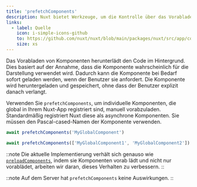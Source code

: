 ```yaml
---
title: 'prefetchComponents'
description: Nuxt bietet Werkzeuge, um die Kontrolle über das Vorabladen von Komponenten zu gewähren.
links:
  - label: Quelle
    icon: i-simple-icons-github
    to: https://github.com/nuxt/nuxt/blob/main/packages/nuxt/src/app/composables/preload.ts
    size: xs
---
```


Das Vorabladen von Komponenten herunterlädt den Code im Hintergrund. Dies basiert auf der Annahme, dass die Komponente wahrscheinlich für die Darstellung verwendet wird. Dadurch kann die Komponente bei Bedarf sofort geladen werden, wenn der Benutzer sie anfordert. Die Komponente wird heruntergeladen und gespeichert, ohne dass der Benutzer explizit danach verlangt.

Verwenden Sie `prefetchComponents`, um individuelle Komponenten, die global in Ihrem Nuxt-App registriert sind, manuell vorabzuladen. Standardmäßig registriert Nuxt diese als asynchrone Komponenten. Sie müssen den Pascal-cased-Namen der Komponente verwenden.

```ts
await prefetchComponents('MyGlobalComponent')

await prefetchComponents(['MyGlobalComponent1', 'MyGlobalComponent2'])
```

::note
Die aktuelle Implementierung verhält sich genauso wie [`preloadComponents`](/docs/api/utils/preload-components), indem sie Komponenten vorab lädt und nicht nur vorablädet, arbeiten wir daran, dieses Verhalten zu verbessern.
::

::note
Auf dem Server hat `prefetchComponents` keine Auswirkungen.
::
